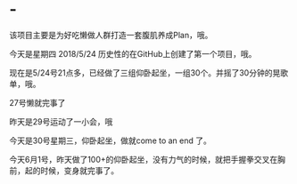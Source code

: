 # -
该项目主要是为好吃懒做人群打造一套腹肌养成Plan，哦。


今天是星期四 2018/5/24 历史性的在GitHub上创建了第一个项目，哦。

现在是5/24号21点多，已经做了三组仰卧起坐，一组30个。并摇了30分钟的晃歌单，哦。

27号懒就完事了

昨天是29号运动了一小会，哦

今天是30号星期三，仰卧起坐，做就come to an end 了。

今天6月1号，昨天做了100+的仰卧起坐，没有力气的时候，就把手握拳交叉在胸前，起的时候，变身就完事了。
